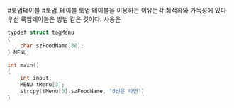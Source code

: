 #룩업테이블 #룩업_테이블
룩업 테이블을 이용하는 이유는각 최적화와 가독성에 있다
우선 룩업테이블은 방법 같은 것이다.
사용은
```Cpp
typdef struct tagMenu
{
	char szFoodName[30];
} MENU;

int main()
{
	int input;
	MENU tMenu[3];
	strcpy(tMenu[0].szFoodName, "0번은 라면")
}


```